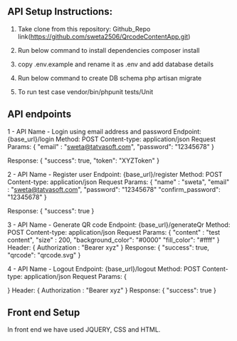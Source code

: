 ## API Setup Instructions:
1. Take clone from this repository: Github_Repo link(https://github.com/sweta2506/QrcodeContentApp.git)

2. Run below command to install dependencies
composer install

3. copy .env.example and rename it as .env and add database details

4. Run below command to create DB schema
php artisan migrate

5. To run test case
vendor/bin/phpunit tests/Unit

## API endpoints

1 - 
API Name - Login using email address and password
Endpoint: {base_url}/login
Method: POST
Content-type: application/json
Request Params: 
{
    "email" : "sweta@tatvasoft.com",
    "password": "12345678"
}

Response:
{
    "success": true,
    "token": "XYZToken"
}

2 - 
API Name - Register user
Endpoint: {base_url}/register
Method: POST
Content-type: application/json
Request Params: 
{
    "name" : "sweta",
    "email" : "sweta@tatvasoft.com",
    "password": "12345678"
    "confirm_password": "12345678"
}

Response:
{
    "success": true
}

3 - 
API Name - Generate QR code
Endpoint: {base_url}/generateQr
Method: POST
Content-type: application/json
Request Params: 
{
    "content" : "test content",
    "size" : 200,
    "background_color": "#0000"
    "fill_color": "#ffff"
}
Header:
{
    Authorization : "Bearer xyz"
}
Response:
{
    "success": true,
    "qrcode": "qrcode.svg"
}

4 - 
API Name - Logout
Endpoint: {base_url}/logout
Method: POST
Content-type: application/json
Request Params: 
{
    
}
Header:
{
    Authorization : "Bearer xyz"
}
Response:
{
    "success": true
}

## Front end Setup

In front end we have used JQUERY, CSS and HTML.